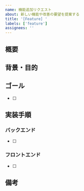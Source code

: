 ```yaml
---
name: 機能追加リクエスト
about: 新しい機能や改善の要望を提案する
title: '[Feature] '
labels: ['feature']
assignees: ''
---
```


## 概要

## 背景・目的

## ゴール

- [ ]

## 実装手順

### バックエンド

- [ ]

### フロントエンド

- [ ]

## 備考
